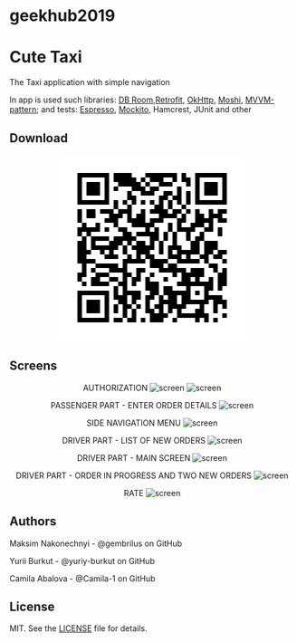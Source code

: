# geekhub2019
Cute Taxi
=========

The Taxi application with simple navigation

In app is used such libraries:
[DB Room][1],[Retrofit][2], [OkHttp][3], [Moshi][4], [MVVM-pattern][5];
and tests: [Espresso][6], [Mockito][7], Hamcrest, JUnit and other

Download
--------

<p align="center">
  <img src="qr-code.gif" alt="qrcode gif"/>
</p>

Screens
-------

<p align="center">
  AUTHORIZATION
  <img src="1.png" alt="screen"/>
  <img src="2.png" alt="screen"/>
</p>

<p align="center">
  PASSENGER PART - ENTER ORDER DETAILS
  <img src="3.png" alt="screen"/>
</p>

<p align="center">
  SIDE NAVIGATION MENU
  <img src="4.png" alt="screen"/>
</p>

<p align="center">
  DRIVER PART - LIST OF NEW ORDERS
  <img src="5.png" alt="screen"/>
</p>

<p align="center">
  DRIVER PART - MAIN SCREEN
  <img src="6.png" alt="screen"/>
</p>

<p align="center">
  DRIVER PART - ORDER IN PROGRESS AND TWO NEW ORDERS
  <img src="7.png" alt="screen"/>
</p>

<p align="center">
  RATE
  <img src="8.png" alt="screen"/>
</p>

Authors
-------
Maksim Nakonechnyi - @gembrilus on GitHub

Yurii Burkut - @yuriy-burkut on GitHub

Camila Abalova - @Camila-1 on GitHub

License
-------
MIT. See the [LICENSE][8] file for details.

[1]: https://developer.android.com/topic/libraries/architecture/room
[2]: https://square.github.io/retrofit/
[3]: https://square.github.io/okhttp/
[4]: https://github.com/square/moshi
[5]: https://ru.wikipedia.org/wiki/Model-View-ViewModel
[6]: https://developer.android.com/training/testing/espresso
[7]: https://site.mockito.org/
[8]: https://github.com/gembrilus/CuteTaxi/blob/master/LICENSE
